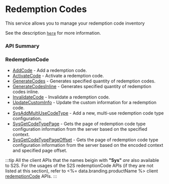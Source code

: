 # Redemption Codes

This service allows you to manage your redemption code inventory

See the description [<code>here</code>](/api/capi/redemptioncode) for more information.

### API Summary

### RedemptionCode

* [AddCode](/api/s2s/redemptioncode/addcode) - Add a redemption code.
* [ActivateCode](/api/s2s/redemptioncode/activatecode) - Activate a redemption code.
* [GenerateCodes](/api/s2s/redemptioncode/generatecodes) - Generates specified quantity of redemption codes.
* [GenerateCodesInline](/api/s2s/redemptioncode/generatecodesinline) - Generates specified quantity of redemption codes inline.
* [InvalidateCode](/api/s2s/redemptioncode/invalidatecode) - Invalidate a redemption code.
* [UpdateCustomInfo](/api/s2s/redemptioncode/updatecustominfo) - Update the custom information for a redemption code.
* [SysAddMultiUseCodeType](/api/capi/redemptioncode/sysaddmultiusecodetype) - Add a new, multi-use redemption code type configuration.
* [SysGetCodeTypePage](/api/capi/redemptioncode/sysgetcodetypepage) - Gets the page of redemption code type configuration information from the server based on the specified context.
* [SysGetCodeTypePageOffset](/api/capi/redemptioncode/sysgetcodetypepageoffset) - Gets the page of redemption code type configuration information from the server based on the encoded context and specified page offset.

:::tip
All the client APIs that the names beigin with <strong>"Sys"</strong> <em>are</em> also available to S2S.
For the usages of the S2S redemptionCode APIs (if they are not listed at this section),
refer to <%= data.branding.productName %> client [redemptionCode](/api/capi/redemptioncode) APIs.
:::

<DocCardList />
